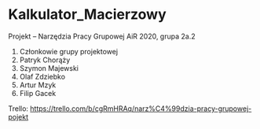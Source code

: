 # Kalkulator_Macierzowy

Projekt – Narzędzia Pracy Grupowej
AiR 2020, grupa 2a.2

1.	Członkowie grupy projektowej
1. Patryk Chorąży
2. Szymon Majewski
3. Olaf Zdziebko
4. Artur Mzyk
5. Filip Gacek

Trello: https://trello.com/b/cgRmHRAq/narz%C4%99dzia-pracy-grupowej-pojekt
